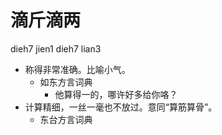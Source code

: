 



# 滴斤滴两
dieh7 jien1 dieh7 lian3
+ 称得非常准确。比喻小气。
  * 如东方言词典
    - 他算得一的，哪许好多给你咯？
+ 计算精细，一丝一毫也不放过。意同“算筋算骨”。
  * 东台方言词典
